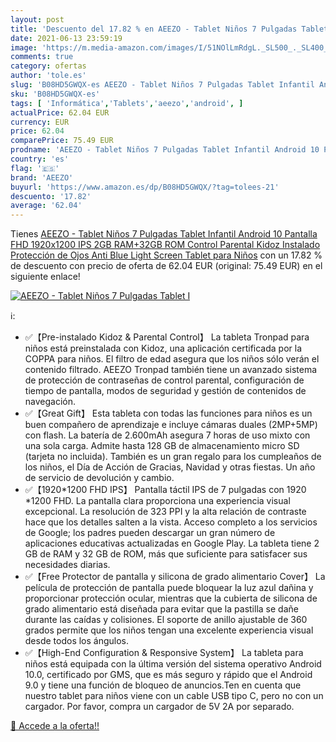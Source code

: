 ```yaml
---
layout: post
title: 'Descuento del 17.82 % en AEEZO - Tablet Niños 7 Pulgadas Tablet I'
date: 2021-06-13 23:59:19
image: 'https://m.media-amazon.com/images/I/51NOlLmRdgL._SL500_._SL400_.jpg'
comments: true
category: ofertas
author: 'tole.es'
slug: 'B08HD5GWQX-es AEEZO - Tablet Niños 7 Pulgadas Tablet Infantil Android 10...'
sku: 'B08HD5GWQX-es'
tags: [ 'Informática','Tablets','aeezo','android', ]
actualPrice: 62.04 EUR
currency: EUR
price: 62.04
comparePrice: 75.49 EUR
prodname: 'AEEZO - Tablet Niños 7 Pulgadas Tablet Infantil Android 10 Pantalla FHD 1920x1200 IPS 2GB RAM+32GB ROM  Control Parental Kidoz Instalado Protección de Ojos Anti Blue Light Screen Tablet para Niños'
country: 'es'
flag: '🇪🇸'
brand: 'AEEZO'
buyurl: 'https://www.amazon.es/dp/B08HD5GWQX/?tag=tolees-21'
descuento: '17.82'
average: '62.04'
---
```


Tienes [AEEZO - Tablet Niños 7 Pulgadas Tablet Infantil Android 10 Pantalla FHD 1920x1200 IPS 2GB RAM+32GB ROM  Control Parental Kidoz Instalado Protección de Ojos Anti Blue Light Screen Tablet para Niños](https://www.amazon.es/dp/B08HD5GWQX/?tag=tolees-21) con un 17.82 % de descuento con precio de oferta de 62.04 EUR (original: 75.49 EUR) en el siguiente enlace!

[![AEEZO - Tablet Niños 7 Pulgadas Tablet I](https://m.media-amazon.com/images/I/51NOlLmRdgL._SL500_._SL400_.jpg)](https://www.amazon.es/dp/B08HD5GWQX/?tag=tolees-21)

ℹ️:

- ✅【Pre-instalado Kidoz & Parental Control】 La tableta Tronpad para niños está preinstalada con Kidoz, una aplicación certificada por la COPPA para niños. El filtro de edad asegura que los niños sólo verán el contenido filtrado. AEEZO Tronpad también tiene un avanzado sistema de protección de contraseñas de control parental, configuración de tiempo de pantalla, modos de seguridad y gestión de contenidos de navegación.
- ✅【Great Gift】 Esta tableta con todas las funciones para niños es un buen compañero de aprendizaje e incluye cámaras duales (2MP+5MP) con flash. La batería de 2.600mAh asegura 7 horas de uso mixto con una sola carga. Admite hasta 128 GB de almacenamiento micro SD (tarjeta no incluida). También es un gran regalo para los cumpleaños de los niños, el Día de Acción de Gracias, Navidad y otras fiestas. Un año de servicio de devolución y cambio.
- ✅【1920*1200 FHD IPS】 Pantalla táctil IPS de 7 pulgadas con 1920 *1200 FHD. La pantalla clara proporciona una experiencia visual excepcional. La resolución de 323 PPI y la alta relación de contraste hace que los detalles salten a la vista. Acceso completo a los servicios de Google; los padres pueden descargar un gran número de aplicaciones educativas actualizadas en Google Play. La tableta tiene 2 GB de RAM y 32 GB de ROM, más que suficiente para satisfacer sus necesidades diarias.
- ✅【Free Protector de pantalla y silicona de grado alimentario Cover】 La película de protección de pantalla puede bloquear la luz azul dañina y proporcionar protección ocular, mientras que la cubierta de silicona de grado alimentario está diseñada para evitar que la pastilla se dañe durante las caídas y colisiones. El soporte de anillo ajustable de 360 grados permite que los niños tengan una excelente experiencia visual desde todos los ángulos.
- ✅【High-End Configuration & Responsive System】 La tableta para niños está equipada con la última versión del sistema operativo Android 10.0, certificado por GMS, que es más seguro y rápido que el Android 9.0 y tiene una función de bloqueo de anuncios.Ten en cuenta que nuestro tablet para niños viene con un cable USB tipo C, pero no con un cargador. Por favor, compra un cargador de 5V 2A por separado.

[🛒 Accede a la oferta!!](https://www.amazon.es/dp/B08HD5GWQX/?tag=tolees-21)
